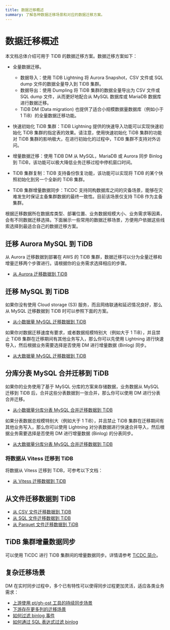 ```yaml
---
title: 数据迁移概述
summary: 了解各种数据迁移场景和对应的数据迁移方案。
---
```


# 数据迁移概述

本文档总体介绍可用于 TiDB 的数据迁移方案。数据迁移方案如下：

- 全量数据迁移。
    - 数据导入：使用 TiDB Lightning 将 Aurora Snapshot，CSV 文件或 SQL dump 文件的数据全量导入到 TiDB 集群。
    - 数据导出：使用 Dumpling 将 TiDB 集群的数据全量导出为 CSV 文件或 SQL dump 文件，从而更好地配合从 MySQL 数据库或 MariaDB 数据库进行数据迁移。
    - TiDB DM (Data migration) 也提供了适合小规模数据量数据库（例如小于 1 TiB）的全量数据迁移功能。

- 快速初始化 TiDB 集群：TiDB Lightning 提供的快速导入功能可以实现快速初始化 TiDB 集群的指定表的效果。请注意，使用快速初始化 TiDB 集群的功能对 TiDB 集群的影响极大，在进行初始化的过程中，TiDB 集群不支持对外访问。

- 增量数据迁移：使用 TiDB DM 从 MySQL，MariaDB 或 Aurora 同步 Binlog 到 TiDB，该功能可以极大降低业务迁移过程中停机窗口时间。

- TiDB 集群复制：TiDB 支持备份恢复功能，该功能可以实现将 TiDB 的某个快照初始化到另一个全新的 TiDB 集群。

- TiDB 集群增量数据同步：TiCDC 支持同构数据库之间的灾备场景，能够在灾难发生时保证主备集群数据的最终一致性。目前该场景仅支持 TiDB 作为主备集群。

根据迁移数据所在数据库类型、部署位置、业务数据规模大小、业务需求等因素，会有不同数据迁移选择。下面展示一些常用的数据迁移场景，方便用户依据这些线索选择到最适合自己的数据迁移方案。

## 迁移 Aurora MySQL 到 TiDB

从 Aurora 迁移数据到部署在 AWS 的 TiDB 集群，数据迁移可以分为全量迁移和增量迁移两个步骤进行。请根据你的业务需求选择相应的步骤。

- [从 Aurora 迁移数据到 TiDB](/migrate-aurora-to-tidb.md)

## 迁移 MySQL 到 TiDB

如果你没有使用 Cloud storage (S3) 服务，而且网络联通和延迟情况良好，那么从 MySQL 迁移数据到 TiDB 时可以参照下面的方案。

- [从小数据量 MySQL 迁移数据到 TiDB](/migrate-small-mysql-to-tidb.md)

如果你对数据迁移速度有要求，或者数据规模特别大（例如大于 1 TiB），并且禁止 TiDB 集群在迁移期间有其他业务写入，那么你可以先使用 Lightning 进行快速导入，然后根据业务需要选择是否使用 DM 进行增量数据 (Binlog) 同步。

- [从大数据量 MySQL 迁移数据到 TiDB](/migrate-large-mysql-to-tidb.md)

## 分库分表 MySQL 合并迁移到 TiDB

如果你的业务使用了基于 MySQL 分库的方案来存储数据，业务数据从 MySQL 迁移到 TiDB 后，合并这些分表数据到一张合并，那么你可以使用 DM 进行分表合并迁移。

- [从小数据量分库分表 MySQL 合并迁移数据到 TiDB](/migrate-small-mysql-shards-to-tidb.md)

如果分表数据总规模特别大（例如大于 1 TiB），并且禁止 TiDB 集群在迁移期间有其他业务写入，那么你可以使用 Lightning 对分表数据进行快速合并导入，然后根据业务需要选择是否使用 DM 进行增量数据 (Binlog) 的分表同步。

- [从大数据量分库分表 MySQL 合并迁移数据到 TiDB](/migrate-large-mysql-shards-to-tidb.md)

### 将数据从 Vitess 迁移到 TiDB

将数据从 Vitess 迁移到 TiDB，可参考以下文档：

- [从 Vitess 迁移数据到 TiDB](/migrate-from-vitess.md)

## 从文件迁移数据到 TiDB

- [从 CSV 文件迁移数据到 TiDB](/migrate-from-csv-files-to-tidb.md)
- [从 SQL 文件迁移数据到 TiDB](/migrate-from-sql-files-to-tidb.md)
- [从 Parquet 文件迁移数据到 TiDB](/migrate-from-parquet-files-to-tidb.md)

## TiDB 集群增量数据同步

可以使用 TiCDC 进行 TiDB 集群间的增量数据同步。详情请参考 [TiCDC 简介](/ticdc/ticdc-overview.md)。

## 复杂迁移场景

DM 在实时同步过程中，多个已有特性可以使得同步过程更加灵活，适应各类业务需求：

- [上游使用 pt/gh-ost 工具的持续同步场景](/migrate-with-pt-ghost.md)
- [下游存在更多列的迁移场景](/migrate-with-more-columns-downstream.md)
- [如何过滤 binlog 事件](/filter-binlog-event.md)
- [如何通过 SQL 表达式过滤 binlog](/filter-dml-event.md)